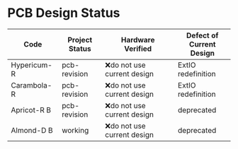 # PCB Design Status

Code | Project<br>Status | Hardware<br>Verified | Defect of <br>Current Design
-|-|-|-
Hypericum-R|pcb-revision|❌do not use current design|ExtIO redefinition
Carambola-R|pcb-revision|❌do not use current design|ExtIO redefinition
Apricot-R B|pcb-revision|❌do not use current design|deprecated
Almond-D B|working|❌do not use current design|deprecated